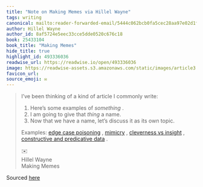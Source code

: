 ```yaml
---
title: "Note on Making Memes via Hillel Wayne"
tags: writing
canonical: mailto:reader-forwarded-email/5444c062bcb0fa5cec28aa97e02d1f19
author: Hillel Wayne
author_id: 8af5724e5eec33cce5dde0520c676c18
book: 25433104
book_title: "Making Memes"
hide_title: true
highlight_id: 493336036
readwise_url: https://readwise.io/open/493336036
image: https://readwise-assets.s3.amazonaws.com/static/images/article3.5c705a01b476.png
favicon_url: 
source_emoji: ✉️
---
```


> I’ve been thinking of a kind of article I commonly write:
> 
> 1.  Here’s some examples of *something* .
> 2.  I am going to give that *thing* a name.
> 3.  Now that we have a name, let’s discuss it as its own topic.
> 
> Examples: [edge case poisoning](https://buttondown.email/hillelwayne/archive/edge-case-poisoning/) , [mimicry](https://www.hillelwayne.com/post/software-mimicry/) , [cleverness vs insight](https://www.hillelwayne.com/post/cleverness/) , [constructive and predicative data](https://www.hillelwayne.com/post/constructive/) .
> <div class="quoteback-footer"><div class="quoteback-avatar"><span class="mini-emoji"> ✉️</span></div><div class="quoteback-metadata"><div class="metadata-inner"><span style="display:none">FROM:</span><div aria-label="Hillel Wayne" class="quoteback-author"> Hillel Wayne</div><div aria-label="Making Memes" class="quoteback-title"> Making Memes</div></div></div></div>

Sourced [here](https://buttondown.email/hillelwayne/archive/making-memes/)